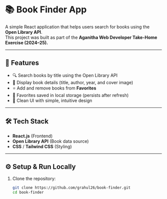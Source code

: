 # 📚 Book Finder App

A simple React application that helps users search for books using the **Open Library API**.  
This project was built as part of the **Aganitha Web Developer Take-Home Exercise (2024–25).**

---

## 🚀 Features
- 🔍 Search books by title using the Open Library API  
- 📖 Display book details (title, author, year, and cover image)  
- ⭐ Add and remove books from **Favorites**  
- 💾 Favorites saved in local storage (persists after refresh)  
- 🎨 Clean UI with simple, intuitive design  

---

## 🛠️ Tech Stack
- **React.js** (Frontend)  
- **Open Library API** (Book data source)  
- **CSS** / **Tailwind CSS** (Styling)  

---

## ⚙️ Setup & Run Locally

1. Clone the repository:
   ```bash
   git clone https://github.com/grahul26/book-finder.git
   cd book-finder
